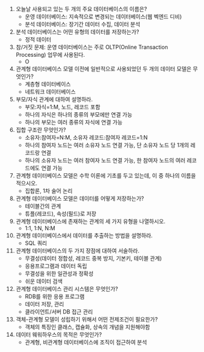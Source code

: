 1. 오늘날 사용되고 있는 두 개의 주요 데이터베이스의 이름은?
    * 운영 데이터베이스: 지속적으로 변경되는 데이터베이스(웹 벡엔드 디비)
    * 분석 데이터베이스: 장기간 데이터 수집, 데이터 분석
2. 분석 데이터베이스는 어떤 유형의 데이터를 저장하는가?
    * 정적 데이터
3. 참/거짓 문제: 운영 데이터베이스는 주로 OLTP(Online Transaction Processing) 업무에 사용된다.
    * O
4. 관계형 데이터베이스 모델 이전에 일반적으로 사용되었던 두 개의 데이터 모델은 무엇인가?
    * 계층형 데이터베이스
    * 네트워크 데이터베이스
5. 부모/자식 관계에 대하여 설명하라.
    * 부모:자식=1:M, 노드, 레코드 포함
    * 하나의 자식은 하나의 종류의 부모에만 연결 가능
    * 하나의 부모는 여러 종류의 자식에 연결 가능
6. 집합 구조란 무엇인가?
    * 소유자:참여자=N:M, 소유자 레코드:참여자 레코드=1:N 
    * 하나의 참여자 노드는 여러 소유자 노드 연결 가능, 단 소유자 노드 당 1개의 레코드랑 연결
    * 하나의 소유자 노드는 여러 참여자 노드 연결 가능, 한 참여자 노드의 여러 레코드에도 연결 가능
7. 관계형 데이터베이스 모델은 수학 이론에 기초를 두고 있는데, 이 중 하나의 이름을 적으시오.
    * 집합론, 1차 술어 논리
8. 관계형 데이터베이스 모델은 데이터를 어떻게 저장하는가?
    * 테이블간의 관계
    * 튜플(레코드), 속성(필드)로 저장
9. 관계형 데이터베이스에 존재하는 관계의 세 가지 유형을 나열하시오.
    * 1:1, 1:N, N:M
10. 관계형 데이터베이스에서 데이터를 추출하는 방법을 설명하라.
    * SQL 쿼리
11. 관계형 데이터베이스의 두 가지 장점에 대하여 서술하라.
    * 무결성(데이터 정합성, 레코드 중복 방지, 기본키, 테이블 관계)
    * 응용프로그램과 데이터 독립
    * 무결성을 위한 일관성과 정확성
    * 쉬운 데이터 검색
12. 관계형 데이터베이스 관리 시스템은 무엇인가?
    * RDB를 위한 응용 프로그램
    * 데이터 저장, 관리
    * 클라이언트/서버 DB 접근 관리
13. 객체-관계형 모델이 성립하기 위해서 어떤 전제조건이 필요한가?
    * 객체의 특징인 클래스, 캡슐화, 상속의 개념을 지원해야함
14. 데이터 웨워하우스의 목적은 무엇인가?
    * 관계형, 비관계형 데이터베이스에 조직이 접근하여 분석